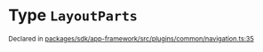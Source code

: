 # Type `LayoutParts`
<sub>Declared in [packages/sdk/app-framework/src/plugins/common/navigation.ts:35](https://github.com/dxos/dxos/blob/88f322397/packages/sdk/app-framework/src/plugins/common/navigation.ts#L35)</sub>






